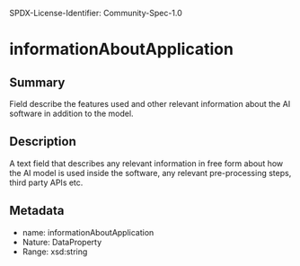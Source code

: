 SPDX-License-Identifier: Community-Spec-1.0

# informationAboutApplication

## Summary

Field describe the features used and other relevant information about the AI software in addition to the model.

## Description

A text field that describes any relevant information in free form about how the AI model is used inside the software, any relevant pre-processing steps, third party APIs etc. 

## Metadata

- name: informationAboutApplication
- Nature: DataProperty
- Range: xsd:string

